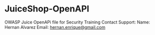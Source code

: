 # JuiceShop-OpenAPI

OWASP Juice OpenAPi file for Security Training
Contact Support:
Name: Hernan Alvarez
Email: hernan.enrique@gmail.com
